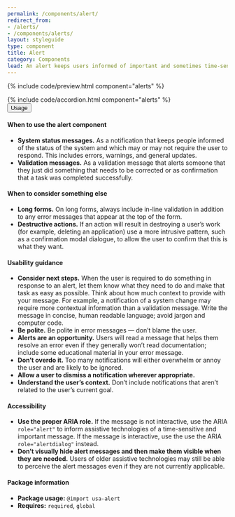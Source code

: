 ```yaml
---
permalink: /components/alert/
redirect_from:
- /alerts/
- /components/alerts/
layout: styleguide
type: component
title: Alert
category: Components
lead: An alert keeps users informed of important and sometimes time-sensitive changes.
---
```


{% include code/preview.html component="alerts" %}
<section class="site-component-section">
  {% include code/accordion.html component="alerts" %}
  <div class="usa-accordion usa-accordion--bordered site-accordion-docs">
    <button class="usa-button-unstyled usa-accordion__button"
        aria-expanded="true" aria-controls="alert-docs">
      Usage
    </button>
    <div id="alert-docs" aria-hidden="false" class="usa-accordion__content site-component-usage">
      <h4>When to use the alert component</h4>
      <ul class="usa-content-list">
        <li><strong>System status messages.</strong> As a notification that keeps people informed of the status of the system and which may or may not require the user to respond. This includes errors, warnings, and general updates.</li>
        <li><strong>Validation messages.</strong> As a validation message that alerts someone that they just did something that needs to be corrected or as confirmation that a task was completed successfully.</li>
      </ul>
      <h4>When to consider something else</h4>
      <ul class="usa-content-list">
        <li><strong>Long forms.</strong> On long forms, always include in-line validation in addition to any error messages that appear at the top of the form. </li>
        <li><strong>Destructive actions.</strong> If an action will result in destroying a user’s work (for example, deleting an application) use a more intrusive pattern, such as a confirmation modal dialogue, to allow the user to confirm that this is what they want.</li>
      </ul>
      <h4>Usability guidance</h4>
      <ul class="usa-content-list">
        <li><strong>Consider next steps.</strong> When the user is required to do something in response to an alert, let them know what they need to do and make that task as easy as possible. Think about how much context to provide with your message. For example, a notification of a system change may require more contextual information than a validation message. Write the message in concise, human readable language; avoid jargon and computer code.</li>
        <li><strong>Be polite.</strong> Be polite in error messages — don’t blame the user.</li>
        <li><strong>Alerts are an opportunity.</strong> Users will read a message that helps them resolve an error even if they generally won’t read documentation; include some educational material in your error message.</li>
        <li><strong>Don’t overdo it.</strong> Too many notifications will either overwhelm or annoy the user and are likely to be ignored.</li>
        <li><strong>Allow a user to dismiss a notification wherever appropriate.</strong></li>
        <li><strong>Understand the user’s context.</strong> Don’t include notifications that aren’t related to the user’s current goal.</li>
      </ul>
      <h4>Accessibility</h4>
      <ul class="usa-content-list">
        <li><strong>Use the proper ARIA role.</strong> If the message is not interactive, use the ARIA <code>role=<wbr>"alert"</code> to inform assistive technologies of a time-sensitive and important message. If the message is interactive, use the use the ARIA <code>role=<wbr>"alertdialog"</code> instead.</li>
        <li><strong>Don’t visually hide alert messages and then make them visible when they are needed.</strong> Users of older assistive technologies may still be able to perceive the alert messages even if they are not currently applicable.</li>
      </ul>
      <h4 class="usa-heading">Package information</h4>
      <ul class="usa-content-list">
        <li>
          <strong>Package usage:</strong> <code>@import usa-alert</code>
        </li>
        <li>
          <strong>Requires:</strong> <code>required</code>, <code>global</code>
        </li>
      </ul>
    </div>
  </div>
</section>
